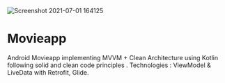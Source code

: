 ![Screenshot 2021-07-01 164125](https://user-images.githubusercontent.com/49104832/124143445-6a14f600-da8b-11eb-8692-24e955032d67.png)
# Movieapp
Android Movieapp implementing MVVM + Clean Architecture using Kotlin following solid and clean code principles .
Technologies : ViewModel & LiveData with Retrofit, Glide.
